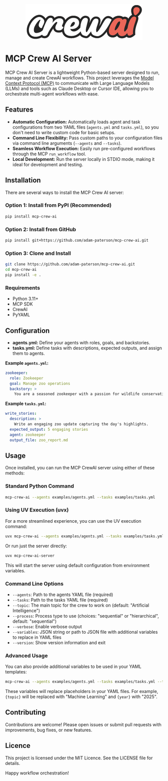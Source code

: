 <div align="center">
  <img src="https://github.com/crewAIInc/crewAI/blob/main/docs/crewai_logo.png" alt="CrewAI Logo" />
</div>

# MCP Crew AI Server

MCP Crew AI Server is a lightweight Python-based server designed to run, manage and create CrewAI workflows. This project leverages the [Model Context Protocol (MCP)](https://modelcontextprotocol.io/introduction) to communicate with Large Language Models (LLMs) and tools such as Claude Desktop or Cursor IDE, allowing you to orchestrate multi-agent workflows with ease.

## Features

- **Automatic Configuration:** Automatically loads agent and task configurations from two YAML files (`agents.yml` and `tasks.yml`), so you don't need to write custom code for basic setups.
- **Command Line Flexibility:** Pass custom paths to your configuration files via command line arguments (`--agents` and `--tasks`).
- **Seamless Workflow Execution:** Easily run pre-configured workflows through the MCP `run_workflow` tool.
- **Local Development:** Run the server locally in STDIO mode, making it ideal for development and testing.

## Installation

There are several ways to install the MCP Crew AI server:

### Option 1: Install from PyPI (Recommended)

```bash
pip install mcp-crew-ai
```

### Option 2: Install from GitHub

```bash
pip install git+https://github.com/adam-paterson/mcp-crew-ai.git
```

### Option 3: Clone and Install

```bash
git clone https://github.com/adam-paterson/mcp-crew-ai.git
cd mcp-crew-ai
pip install -e .
```

### Requirements

- Python 3.11+
- MCP SDK
- CrewAI
- PyYAML

## Configuration

- **agents.yml:** Define your agents with roles, goals, and backstories.
- **tasks.yml:** Define tasks with descriptions, expected outputs, and assign them to agents.

**Example `agents.yml`:**

```yaml
zookeeper:
  role: Zookeeper
  goal: Manage zoo operations
  backstory: >
    You are a seasoned zookeeper with a passion for wildlife conservation...
```

**Example `tasks.yml`:**

```yaml
write_stories:
  description: >
    Write an engaging zoo update capturing the day's highlights.
  expected_output: 5 engaging stories
  agent: zookeeper
  output_file: zoo_report.md
```

## Usage

Once installed, you can run the MCP CrewAI server using either of these methods:

### Standard Python Command

```bash
mcp-crew-ai --agents examples/agents.yml --tasks examples/tasks.yml
```

### Using UV Execution (uvx)

For a more streamlined experience, you can use the UV execution command:

```bash
uvx mcp-crew-ai --agents examples/agents.yml --tasks examples/tasks.yml
```

Or run just the server directly:

```bash
uvx mcp-crew-ai-server
```

This will start the server using default configuration from environment variables.

### Command Line Options

- `--agents`: Path to the agents YAML file (required)
- `--tasks`: Path to the tasks YAML file (required)
- `--topic`: The main topic for the crew to work on (default: "Artificial Intelligence")
- `--process`: Process type to use (choices: "sequential" or "hierarchical", default: "sequential")
- `--verbose`: Enable verbose output
- `--variables`: JSON string or path to JSON file with additional variables to replace in YAML files
- `--version`: Show version information and exit

### Advanced Usage

You can also provide additional variables to be used in your YAML templates:

```bash
mcp-crew-ai --agents examples/agents.yml --tasks examples/tasks.yml --topic "Machine Learning" --variables '{"year": 2025, "focus": "deep learning"}'
```

These variables will replace placeholders in your YAML files. For example, `{topic}` will be replaced with "Machine Learning" and `{year}` with "2025".

## Contributing

Contributions are welcome! Please open issues or submit pull requests with improvements, bug fixes, or new features.

## Licence

This project is licensed under the MIT Licence. See the LICENSE file for details.

Happy workflow orchestration!
